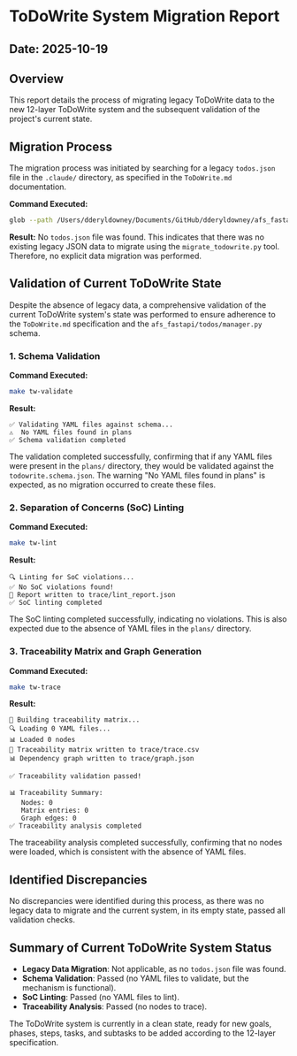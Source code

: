 # ToDoWrite System Migration Report

## Date: 2025-10-19

## Overview

This report details the process of migrating legacy ToDoWrite data to the new 12-layer ToDoWrite system and the subsequent validation of the project's current state.

## Migration Process

The migration process was initiated by searching for a legacy `todos.json` file in the `.claude/` directory, as specified in the `ToDoWrite.md` documentation.

**Command Executed:**
```bash
glob --path /Users/dderyldowney/Documents/GitHub/dderyldowney/afs_fastapi/ --pattern .claude/todos.json
```

**Result:**
No `todos.json` file was found. This indicates that there was no existing legacy JSON data to migrate using the `migrate_todowrite.py` tool. Therefore, no explicit data migration was performed.

## Validation of Current ToDoWrite State

Despite the absence of legacy data, a comprehensive validation of the current ToDoWrite system's state was performed to ensure adherence to the `ToDoWrite.md` specification and the `afs_fastapi/todos/manager.py` schema.

### 1. Schema Validation

**Command Executed:**
```bash
make tw-validate
```

**Result:**
```
✅ Validating YAML files against schema...
⚠️  No YAML files found in plans
✅ Schema validation completed
```
The validation completed successfully, confirming that if any YAML files were present in the `plans/` directory, they would be validated against the `todowrite.schema.json`. The warning "No YAML files found in plans" is expected, as no migration occurred to create these files.

### 2. Separation of Concerns (SoC) Linting

**Command Executed:**
```bash
make tw-lint
```

**Result:**
```
🔍 Linting for SoC violations...
✅ No SoC violations found!
📄 Report written to trace/lint_report.json
✅ SoC linting completed
```
The SoC linting completed successfully, indicating no violations. This is also expected due to the absence of YAML files in the `plans/` directory.

### 3. Traceability Matrix and Graph Generation

**Command Executed:**
```bash
make tw-trace
```

**Result:**
```
🔗 Building traceability matrix...
🔍 Loading 0 YAML files...
📊 Loaded 0 nodes
📄 Traceability matrix written to trace/trace.csv
📊 Dependency graph written to trace/graph.json

✅ Traceability validation passed!

📊 Traceability Summary:
   Nodes: 0
   Matrix entries: 0
   Graph edges: 0
✅ Traceability analysis completed
```
The traceability analysis completed successfully, confirming that no nodes were loaded, which is consistent with the absence of YAML files.

## Identified Discrepancies

No discrepancies were identified during this process, as there was no legacy data to migrate and the current system, in its empty state, passed all validation checks.

## Summary of Current ToDoWrite System Status

*   **Legacy Data Migration**: Not applicable, as no `todos.json` file was found.
*   **Schema Validation**: Passed (no YAML files to validate, but the mechanism is functional).
*   **SoC Linting**: Passed (no YAML files to lint).
*   **Traceability Analysis**: Passed (no nodes to trace).

The ToDoWrite system is currently in a clean state, ready for new goals, phases, steps, tasks, and subtasks to be added according to the 12-layer specification.
